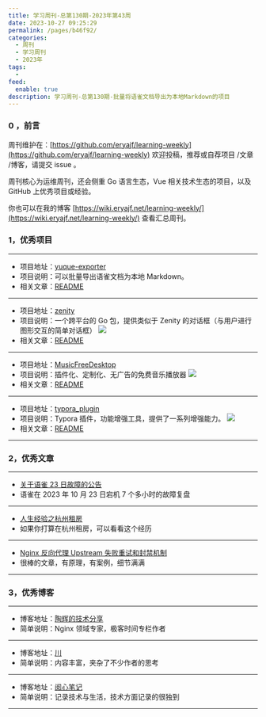 ```yaml
---
title: 学习周刊-总第130期-2023年第43周
date: 2023-10-27 09:25:29
permalink: /pages/b46f92/
categories:
  - 周刊
  - 学习周刊
  - 2023年
tags:
  -
feed:
  enable: true
description: 学习周刊-总第130期-批量将语雀文档导出为本地Markdown的项目
---
```


### 0 ，前言

周刊维护在：[https://github.com/eryajf/learning-weekly](https://github.com/eryajf/learning-weekly) 欢迎投稿，推荐或自荐项目 /文章 /博客，请提交 issue 。

周刊核心为运维周刊，还会侧重 Go 语言生态，Vue 相关技术生态的项目，以及 GitHub 上优秀项目或经验。

你也可以在我的博客 [https://wiki.eryajf.net/learning-weekly/](https://wiki.eryajf.net/learning-weekly/) 查看汇总周刊。

### 1，优秀项目

---

- 项目地址：[yuque-exporter](https://github.com/atian25/yuque-exporter)
- 项目说明：可以批量导出语雀文档为本地 Markdown。
- 相关文章：[README](https://github.com/atian25/yuque-exporter#readme)

---

- 项目地址：[zenity](https://github.com/ncruces/zenity)
- 项目说明：一个跨平台的 Go 包，提供类似于 Zenity 的对话框（与用户进行图形交互的简单对话框）
  ![](https://t.eryajf.net/imgs/2023/10/1697725535342.jpg)
- 相关文章：[README](https://github.com/ncruces/zenity#readme)

---

- 项目地址：[MusicFreeDesktop](https://github.com/maotoumao/MusicFreeDesktop)
- 项目说明：插件化、定制化、无广告的免费音乐播放器
  ![](https://t.eryajf.net/imgs/2023/10/1697725680210.png)
- 相关文章：[README](https://github.com/maotoumao/MusicFreeDesktop#readme)

---

- 项目地址：[typora_plugin](https://github.com/obgnail/typora_plugin)
- 项目说明：Typora 插件，功能增强工具，提供了一系列增强能力。
  ![](https://t.eryajf.net/imgs/2023/10/1698198794043.png)
- 相关文章：[README](https://github.com/obgnail/typora_plugin#readme)

---

### 2，优秀文章

---

- [关于语雀 23 日故障的公告](https://mp.weixin.qq.com/s/WFLLU8R4bmiqv6OGa-QMcw)
- 语雀在 2023 年 10 月 23 日宕机 7 个多小时的故障复盘

---

- [人生经验之杭州租房](https://bibichuan.github.io/posts/154d5cde.html)
- 如果你打算在杭州租房，可以看看这个经历

---

- [Nginx 反向代理 Upstream 失败重试和封禁机制](https://www.rectcircle.cn/posts/nginx-upstream-failed-retry-ban/)
- 很棒的文章，有原理，有案例，细节满满

---

### 3，优秀博客

---

- 博客地址：[陶辉的技术分享](https://www.taohui.tech/)
- 简单说明：Nginx 领域专家，极客时间专栏作者

---

- 博客地址：[川](https://bibichuan.github.io/)
- 简单说明：内容丰富，夹杂了不少作者的思考

---

- 博客地址：[阅心笔记](https://opswill.com/)
- 简单说明：记录技术与生活，技术方面记录的很独到

---
